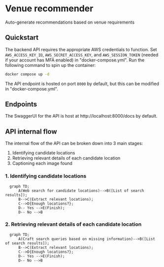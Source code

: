 # Venue recommender
Auto-generate recommendations based on venue requirements

## Quickstart
The backend API requires the appropriate AWS credentials to function. Set `AWS_ACCESS_KEY_ID`, `AWS_SECRET_ACCESS_KEY`, and `AWS_SESSION_TOKEN` (needed if your account has MFA enabled) in "docker-compose.yml". Run the following command to spin up the container:
```sh
docker compose up -d
``` 

The API endpoint is hosted on port `8000` by default, but this can be modified in "docker-compose.yml".

## Endpoints
The SwaggerUI for the API is host at http://localhost:8000/docs by default. 

## API internal flow
The internal flow of the API can be broken down into 3 main stages:
1. Identifying candidate locations
2. Retrieving relevant details of each candidate location
3. Captioning each image found

### 1. Identifying candidate locations

```mermaid
  graph TD;
      A(Web search for candidate locations)-->B([List of search results]);
      B-->C(Extract relevant locations);
      C-->D{Enough locations?};
      D-- Yes -->E(Finish);
      D-- No -->B
```

### 2. Retrieving relevant details of each candidate location

```mermaid
  graph TD;
      A(Craft search queries based on missing information)-->B([List of search results]);
      B-->C(Extract relevant locations);
      C-->D{Enough locations?};
      D-- Yes -->E(Finish);
      D-- No -->B
```